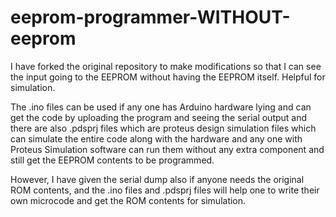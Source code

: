 # eeprom-programmer-WITHOUT-eeprom
I have forked the original repository to make modifications so that I can see the input going to the EEPROM without having the EEPROM itself.
Helpful for simulation.

The .ino files can be used if any one has Arduino hardware lying and can get the code by uploading the program and seeing the serial output and there are also .pdsprj files which are proteus design simulation files which can simulate the entire code along with the hardware and any one with Proteus Simulation software can run them without any extra component and still get the EEPROM contents to be programmed.

However, I have given the serial dump also if anyone needs the original ROM contents, and the .ino files and .pdsprj files will help one to write their own microcode and get the ROM contents for simulation.
